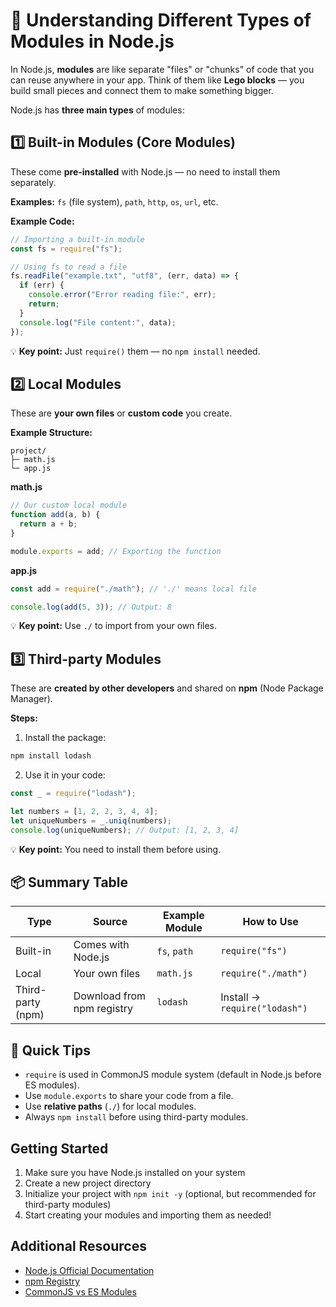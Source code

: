 # 🧩 Understanding Different Types of Modules in Node.js

In Node.js, **modules** are like separate "files" or "chunks" of code that you can reuse anywhere in your app. Think of them like **Lego blocks** — you build small pieces and connect them to make something bigger.

Node.js has **three main types** of modules:

## 1️⃣ Built-in Modules (Core Modules)

These come **pre-installed** with Node.js — no need to install them separately.

**Examples:** `fs` (file system), `path`, `http`, `os`, `url`, etc.

**Example Code:**

```js
// Importing a built-in module
const fs = require("fs");

// Using fs to read a file
fs.readFile("example.txt", "utf8", (err, data) => {
  if (err) {
    console.error("Error reading file:", err);
    return;
  }
  console.log("File content:", data);
});
```

💡 **Key point:** Just `require()` them — no `npm install` needed.

## 2️⃣ Local Modules

These are **your own files** or **custom code** you create.

**Example Structure:**

```
project/
├─ math.js
└─ app.js
```

**math.js**

```js
// Our custom local module
function add(a, b) {
  return a + b;
}

module.exports = add; // Exporting the function
```

**app.js**

```js
const add = require("./math"); // './' means local file

console.log(add(5, 3)); // Output: 8
```

💡 **Key point:** Use `./` to import from your own files.

## 3️⃣ Third-party Modules

These are **created by other developers** and shared on **npm** (Node Package Manager).

**Steps:**

1. Install the package:

```bash
npm install lodash
```

2. Use it in your code:

```js
const _ = require("lodash");

let numbers = [1, 2, 2, 3, 4, 4];
let uniqueNumbers = _.uniq(numbers);
console.log(uniqueNumbers); // Output: [1, 2, 3, 4]
```

💡 **Key point:** You need to install them before using.

## 📦 Summary Table

| Type | Source | Example Module | How to Use |
|------|--------|---------------|------------|
| Built-in | Comes with Node.js | `fs`, `path` | `require("fs")` |
| Local | Your own files | `math.js` | `require("./math")` |
| Third-party (npm) | Download from npm registry | `lodash` | Install → `require("lodash")` |

## 📝 Quick Tips

- `require` is used in CommonJS module system (default in Node.js before ES modules).
- Use `module.exports` to share your code from a file.
- Use **relative paths** (`./`) for local modules.
- Always `npm install` before using third-party modules.

## Getting Started

1. Make sure you have Node.js installed on your system
2. Create a new project directory
3. Initialize your project with `npm init -y` (optional, but recommended for third-party modules)
4. Start creating your modules and importing them as needed!

## Additional Resources

- [Node.js Official Documentation](https://nodejs.org/en/docs/)
- [npm Registry](https://www.npmjs.com/)
- [CommonJS vs ES Modules](https://nodejs.org/api/esm.html)